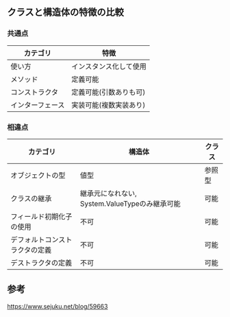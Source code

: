 ## クラスと構造体の特徴の比較
### 共通点
|カテゴリ |特徴 |
|- |- |
|使い方 |インスタンス化して使用 |
|メソッド |定義可能 |
|コンストラクタ |定義可能(引数ありも可) |
|インターフェース |実装可能(複数実装あり) |

### 相違点
|カテゴリ |構造体 |クラス |
|- |- |- |
|オブジェクトの型 |値型 |参照型 |
|クラスの継承 |継承元になれない, System.ValueTypeのみ継承可能 |可能 |
|フィールド初期化子の使用 |不可 |可能 |
|デフォルトコンストラクタの定義 |不可 |可能 |
|デストラクタの定義 |不可 |可能 |

## 参考
https://www.sejuku.net/blog/59663
